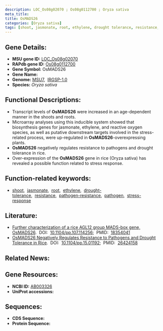 ```yaml
---
description: LOC_Os08g02070 ; Os08g0112700 ; Oryza sativa
meta_title:
title: OsMADS26
categories: [Oryza sativa]
tags: [shoot, jasmonate, root, ethylene, drought tolerance, resistance, pathogen resistance, pathogen, stress response]
---
```


## Gene Details:
- **MSU gene ID:** [LOC_Os08g02070](http://rice.uga.edu/cgi-bin/ORF_infopage.cgi?orf=LOC_Os08g02070)  
- **RAPdb gene ID:** [Os08g0112700](https://rapdb.dna.affrc.go.jp/locus/?name=Os08g0112700)  
- **Gene Symbol:** OsMADS26
- **Gene Name:**
- **Genome:**  [MSU7](http://rice.uga.edu/),&nbsp;&nbsp;[IRGSP-1.0](https://rapdb.dna.affrc.go.jp/download/irgsp1.html)
- **Species:** *Oryza sativa*

## Functional Descriptions:
   - Transcript levels of **OsMADS26** were increased in an age-dependent manner in the shoots and roots.
   - Microarray analyses using this inducible system showed that biosynthesis genes for jasmonate, ethylene, and reactive oxygen species, as well as putative downstream targets involved in the stress-related process, were up-regulated in **OsMADS26**-overexpressing plants.
   - **OsMADS26** negatively regulates resistance to pathogens and drought tolerance in rice.
   - Over-expression of the **OsMADS26** gene in rice (Oryza sativa) has revealed a possible function related to stress response.

## Function-related keywords:
   - [shoot](/tags/shoot/),&nbsp;&nbsp;[jasmonate](/tags/jasmonate/),&nbsp;&nbsp;[root](/tags/root/),&nbsp;&nbsp;[ethylene](/tags/ethylene/),&nbsp;&nbsp;[drought-tolerance](/tags/drought-tolerance/),&nbsp;&nbsp;[resistance](/tags/resistance/),&nbsp;&nbsp;[pathogen-resistance](/tags/pathogen-resistance/),&nbsp;&nbsp;[pathogen](/tags/pathogen/),&nbsp;&nbsp;[stress-response](/tags/stress-response/)

## Literature:
   - [Further characterization of a rice AGL12 group MADS-box gene, OsMADS26](https://www.doi.org/10.1104/pp.107.114256).&nbsp;&nbsp;DOI:&nbsp;&nbsp;[10.1104/pp.107.114256](https://www.doi.org/10.1104/pp.107.114256);&nbsp;&nbsp;PMID:&nbsp;&nbsp;[18354041](https://pubmed.ncbi.nlm.nih.gov/18354041/)
   - [OsMADS26 Negatively Regulates Resistance to Pathogens and Drought Tolerance in Rice](https://www.doi.org/10.1104/pp.15.01192).&nbsp;&nbsp;DOI:&nbsp;&nbsp;[10.1104/pp.15.01192](https://www.doi.org/10.1104/pp.15.01192);&nbsp;&nbsp;PMID:&nbsp;&nbsp;[26424158](https://pubmed.ncbi.nlm.nih.gov/26424158/)

## Related News:

## Gene Resources:
- **NCBI ID:**  [AB003326](http://www.ncbi.nlm.nih.gov/nuccore/AB003326)
- **UniProt accessions:** [](https://www.uniprot.org/uniprotkb//entry)

## Sequences:
- **CDS Sequence:**
- **Protein Sequence:**
